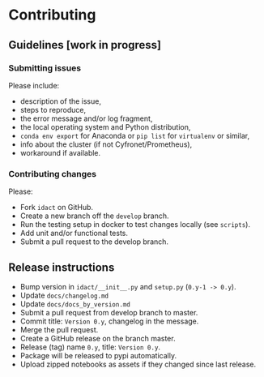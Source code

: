 # Contributing

## Guidelines [work in progress]

### Submitting  issues

Please include:
 - description of the issue,
 - steps to reproduce,
 - the error message and/or log fragment,
 - the local operating system and Python distribution,
 - `conda env export` for Anaconda or `pip list` for `virtualenv` or similar,
 - info about the cluster (if not Cyfronet/Prometheus),
 - workaround if available.

### Contributing changes

Please:
 - Fork `idact` on GitHub.
 - Create a new branch off the `develop` branch.
 - Run the testing setup in docker to test changes locally (see `scripts`).
 - Add unit and/or functional tests.
 - Submit a pull request to the develop branch.

## Release instructions

 - Bump version in `idact/__init__.py` and `setup.py` (`0.y-1 -> 0.y`).
 - Update `docs/changelog.md`
 - Update `docs/docs_by_version.md`
 - Submit a pull request from develop branch to master.
 - Commit title: `Version 0.y`, changelog in the message.
 - Merge the pull request.
 - Create a GitHub release on the branch master.
 - Release (tag) name `0.y`, title: `Version 0.y`.
 - Package will be released to pypi automatically.
 - Upload zipped notebooks as assets if they changed since last release.
